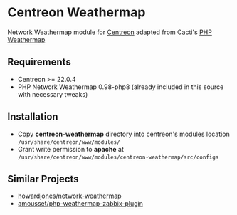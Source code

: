 # Centreon Weathermap
Network Weathermap module for [Centreon](https://github.com/centreon/centreon) adapted from Cacti's [PHP Weathermap](http://www.network-weathermap.com)

## Requirements
* Centreon >= 22.0.4
* PHP Network Weathermap 0.98-php8 (already included in this source with necessary tweaks)

## Installation
* Copy **centreon-weathermap** directory into centreon's modules location `/usr/share/centreon/www/modules/`
* Grant write permission to **apache** at `/usr/share/centreon/www/modules/centreon-weathermap/src/configs`

## Similar Projects
* [howardjones/network-weathermap](https://github.com/howardjones/network-weathermap)
* [amousset/php-weathermap-zabbix-plugin](https://github.com/amousset/php-weathermap-zabbix-plugin)
